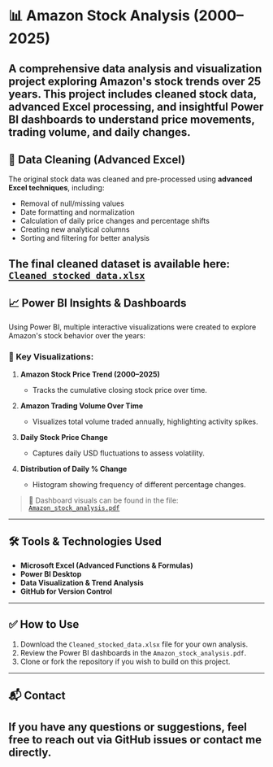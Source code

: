 # 📊 Amazon Stock Analysis (2000–2025)

A comprehensive data analysis and visualization project exploring **Amazon's stock trends** over 25 years. This project includes **cleaned stock data**, advanced Excel processing, and insightful **Power BI dashboards** to understand price movements, trading volume, and daily changes.
---
## 🧼 Data Cleaning (Advanced Excel)

The original stock data was cleaned and pre-processed using **advanced Excel techniques**, including:

- Removal of null/missing values
- Date formatting and normalization
- Calculation of daily price changes and percentage shifts
- Creating new analytical columns
- Sorting and filtering for better analysis

The final cleaned dataset is available here: [`Cleaned_stocked_data.xlsx`](./Cleaned_stocked_data.xlsx)
---
## 📈 Power BI Insights & Dashboards

Using Power BI, multiple interactive visualizations were created to explore Amazon's stock behavior over the years:

### 🔹 Key Visualizations:
1. **Amazon Stock Price Trend (2000–2025)**  
   - Tracks the cumulative closing stock price over time.

2. **Amazon Trading Volume Over Time**  
   - Visualizes total volume traded annually, highlighting activity spikes.

3. **Daily Stock Price Change**  
   - Captures daily USD fluctuations to assess volatility.

4. **Distribution of Daily % Change**  
   - Histogram showing frequency of different percentage changes.

> 📄 Dashboard visuals can be found in the file: [`Amazon_stock_analysis.pdf`](./Amazon_stock_analysis.pdf)
---
## 🛠 Tools & Technologies Used
- **Microsoft Excel (Advanced Functions & Formulas)**
- **Power BI Desktop**
- **Data Visualization & Trend Analysis**
- **GitHub for Version Control**
---
## ✅ How to Use
1. Download the `Cleaned_stocked_data.xlsx` file for your own analysis.
2. Review the Power BI dashboards in the `Amazon_stock_analysis.pdf`.
3. Clone or fork the repository if you wish to build on this project.
---
## 📬 Contact
If you have any questions or suggestions, feel free to reach out via GitHub issues or contact me directly.
---
